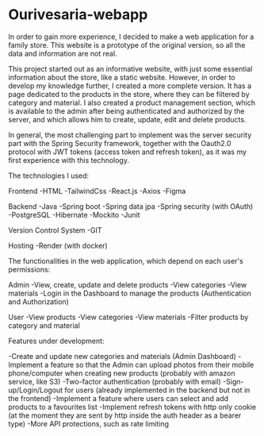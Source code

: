 # Ourivesaria-webapp


In order to gain more experience, I decided to make a web application for a family store. This website is a prototype of the original version, so all the data and information are not real.

This project started out as an informative website, with just some essential information about the store, like a static website. However, in order to develop my knowledge further, I created a more complete version. It has a page dedicated to the products in the store, where they can be filtered by category and material. I also created a product management section, which is available to the admin after being authenticated and authorized by the server, and which allows him to create, update, edit and delete products.

In general, the most challenging part to implement was the server security part with the Spring Security framework, together with the Oauth2.0 protocol with JWT tokens (access token and refresh token), as it was my first experience with this technology.


The technologies I used:

Frontend
-HTML
-TailwindCss
-React.js
-Axios
-Figma

Backend
-Java
-Spring boot
-Spring data jpa
-Spring security (with OAuth)
-PostgreSQL
-Hibernate
-Mockito
-Junit

Version Control System
-GIT

Hosting
-Render (with docker)


The functionalities in the web application, which depend on each user's permissions:
 
Admin
-View, create, update and delete products
-View categories
-View materials
-Login in the Dashboard to manage the products (Authentication and Authorization)

User
-View products
-View categories
-View materials
-Filter products by category and material


Features under development:

-Create and update new categories and materials (Admin Dashboard)
-Implement a feature so that the Admin can upload photos from their mobile phone/computer when creating new products (probably with amazon service, like S3)
-Two-factor authentication (probably with email)
-Sign-up/Login/Logout for users (already implemented in the backend but not in the frontend)
-Implement a feature where users can select and add products to a favourites list
-Implement refresh tokens with http only cookie (at the moment they are sent by http inside the auth header as a bearer type)
-More API protections, such as rate limiting
